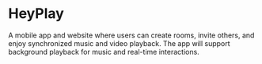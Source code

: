 # HeyPlay
A mobile app and website where users can create rooms, invite others, and enjoy synchronized music and video playback. The app will support background playback for music and real-time interactions.
